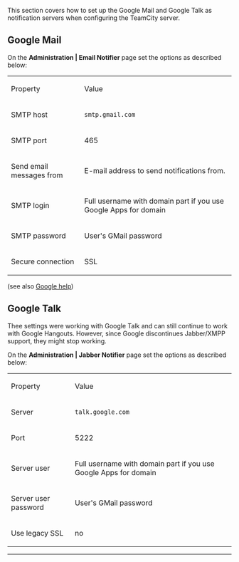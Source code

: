 [//]: # (title: Setting up Google Mail and Google Talk as Notification Servers)
[//]: # (auxiliary-id: Setting up Google Mail and Google Talk as Notification Servers)
This section covers how to set up the Google Mail and Google Talk as notification servers when configuring the TeamCity server.

## Google Mail

On the __Administration | Email Notifier__ page set the options as described below:

<table><tr>

<td>

Property


</td>

<td>

Value


</td></tr><tr>

<td>

SMTP host


</td>

<td>

`smtp.gmail.com`


</td></tr><tr>

<td>

SMTP port


</td>

<td>

465


</td></tr><tr>

<td>

Send email messages from


</td>

<td>

E\-mail address to send notifications from.


</td></tr><tr>

<td>

SMTP login


</td>

<td>

Full username with domain part if you use Google Apps for domain


</td></tr><tr>

<td>

SMTP password


</td>

<td>

User's GMail password


</td></tr><tr>

<td>

Secure connection


</td>

<td>

SSL


</td></tr></table>

(see also [Google help](https://mail.google.com/support/bin/answer.py?answer=13287))

## Google Talk

Thee settings were working with Google Talk and can still continue to work with Google Hangouts. However, since Google discontinues Jabber/XMPP support, they might stop working.

On the __Administration | Jabber Notifier__ page set the options as described below:

<table><tr>

<td>

Property


</td>

<td>

Value


</td></tr><tr>

<td>

Server


</td>

<td>

`talk.google.com`


</td></tr><tr>

<td>

Port


</td>

<td>

5222


</td></tr><tr>

<td>

Server user


</td>

<td>

Full username with domain part if you use Google Apps for domain


</td></tr><tr>

<td>

Server user password


</td>

<td>

User's GMail password


</td></tr><tr>

<td>

Use legacy SSL


</td>

<td>

no


</td></tr></table>

__ __